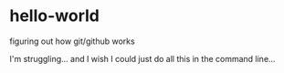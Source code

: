 # hello-world
figuring out how git/github works

I'm struggling... and I wish I could just do all this in the command line...
